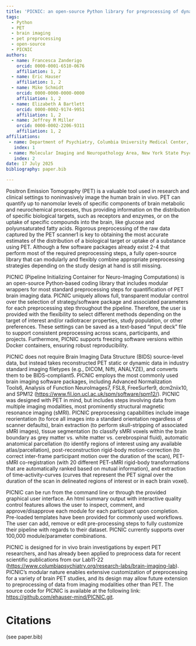 ```yaml
---
title: 'PICNIC: an open-source Python library for preprocessing of dynamic Positron Emission Tomography (PET) brain imaging data'
tags:
  - Python
  - PET
  - brain imaging
  - pet preprocessing
  - open-source
  - PICNIC
authors:
  - name: Francesca Zanderigo
    orcid: 0000-0001-6510-0676
    affiliation: 1, 2
  - name: Eric Hauser
    affiliation: 1, 2
  - name: Mike Schmidt
    orcid: 0000-0000-0000-0000
    affiliation: 1, 2
  - name: Elizabeth A Bartlett
    orcid: 0000-0002-9174-9951
    affiliation: 1, 2
  - name: Jeffrey M Miller
    orcid: 0000-0002-2206-9311
    affiliation: 1, 2
affiliations:
 - name: Department of Psychiatry, Columbia University Medical Center, New York, NY, United States
   index: 1
 - name: Molecular Imaging and Neuropathology Area, New York State Psychiatric Institute, New York, NY, United States
   index: 2
date: 17 July 2025
bibliography: paper.bib

---
```


Positron Emission Tomography (PET) is a valuable tool used in research and
clinical settings to noninvasively image the human brain in vivo. PET can
quantify up to nanomolar levels of specific components of brain metabolic and
neurochemical processes, thus providing information on the distribution of
specific biological targets, such as receptors and enzymes, or on the uptake of
specific compounds into the brain, like glucose and polyunsaturated fatty acids.
Rigorous preprocessing of the raw data captured by the PET scanner1 is key to
obtaining the most accurate estimates of the distribution of a biological target
or uptake of a substance using PET. Although a few software packages already
exist 2-4 that perform most of the required preprocessing steps, a fully
open-source library that can modularly and flexibly combine appropriate
preprocessing strategies depending on the study design at hand is still missing.

PICNIC (Pipeline Initializing Container for Neuro-Imaging Computations) is an
open-source Python-based coding library that includes modular wrappers for most
standard preprocessing steps for quantification of PET brain imaging data.
PICNIC uniquely allows full, transparent modular control over the selection of
strategy/software package and associated parameters for each preprocessing step
throughout the pipeline. Therefore, the user is provided with the flexibility to
select different methods depending on the target of interest and/or radiotracer
properties, study population, or other preferences. These settings can be saved
as a text-based “input deck” file to support consistent preprocessing across
scans, participants, and projects. Furthermore, PICNIC supports freezing
software versions within Docker containers, ensuring robust reproducibility.

PICNIC does not require Brain Imaging Data Structure (BIDS) source-level data,
but instead takes reconstructed PET static or dynamic data in industry standard
imaging filetypes (e.g., DICOM, Nifti, ANALYZE), and converts them to be
BIDS-compliant5. PICNIC employs the most commonly used brain imaging software
packages, including Advanced Normalization Tools6, Analysis of Function
NeuroImages7, FSL8, FreeSurfer9, dcm2niix10, and SPM12
(https://www.fil.ion.ucl.ac.uk/spm/software/spm12/). PICNIC was designed with
PET in mind, but includes steps involving data from multiple imaging modalities,
most prominently structural magnetic resonance imaging (sMRI). PICNIC
preprocessing capabilities include image reorientation (to force all images into
a standard orientation regardless of scanner defaults), brain extraction (to
perform skull-stripping of associated sMRI images), tissue segmentation (to
classify sMRI voxels within the brain boundary as grey matter vs. white matter
vs. cerebrospinal fluid), automatic anatomical parcellation (to identify regions
of interest using any available atlas/parcellation), post-reconstruction
rigid-body motion-correction (to correct inter-frame participant motion over the
duration of the scan), PET-sMRI co-registration (with 20 different PET-sMRI
rigid-body transformations that are automatically ranked based on mutual
information), and extraction of time-activity-curves (curves that represent the
PET signal over the duration of the scan in delineated regions of interest or in
each brain voxel). 

PICNIC can be run from the command line or through the provided graphical user
interface. An html summary output with interactive quality control features
allows the user to inspect, comment, and approve/disapprove each module for each
participant upon completion. Pre-loaded templates have been provided for
commonly used workflows. The user can add, remove or edit pre-processing steps
to fully customize their pipeline with regards to their dataset. PICNIC
currently supports over 100,000 module/parameter combinations.

PICNIC is designed for in vivo brain investigations by expert PET researchers,
and has already been applied to preprocess data for recent scientific
publications from our Lab11-22
(https://www.columbiapsychiatry.org/research-labs/brain-imaging-lab). PICNIC’s
modular nature enables extensive customization of preprocessing for a variety of
brain PET studies, and its design may allow future extension to preprocessing of
data from imaging modalities other than PET. The source code for PICNIC is
available at the following link: https://github.com/ehauser-mind/PICNIC.git.

# Citations

(see paper.bib)
